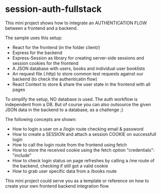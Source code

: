 # session-auth-fullstack

This mini project shows how to integrate an AUTHENTICATION FLOW between a frontend and a backend.

The sample uses this setup:
- React for the frontend (in the folder client/)
- Express for the backend
- Express-Session as library for creating server-side sessions and session cookies for the frontend
- A JSON database with users, books and individual user booklists
- An request file (.http) to store common test requests against our backend (to check the authenticatin flow)
- React Context to store & share the user state in the frontend with all pages


To simplify the setup, NO database is used. The auth workflow is independent from a DB. 
But of course you can also outsource the given JSON data in the backend to a database, as a challenge ;)

The following concepts are shown:
- How to login a user on a /login route checking email & password
- How to create a SESSION and attach a session COOKIE on successfull login
- How to call the login route from the frontend using fetch
- How to store the received cookie using the fetch option "credentials": "include"
- How to check login status on page refreshes by calling a /me route of the backend, checking if still got a valid cookie
- How to grab user specific data from a /books route

This mini project could serve you as a template or reference on how to create your own frontend backend integration flow.

